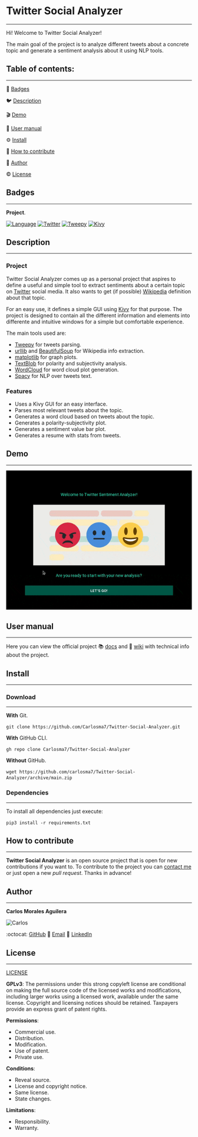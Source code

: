 
# Twitter Social Analyzer
---

Hi! Welcome to Twitter Social Analyzer!

The main goal of the project is to analyze different tweets about a concrete topic and generate a sentiment analysis about it using NLP tools.

## Table of contents:
---

:medal_sports: [Badges](#badges)

:bird: [Description](#description)

:clapper: [Demo](#demo)

:notebook_with_decorative_cover: [User manual](#user-manual)

:gear: [Install](#install)

:couple: [How to contribute](#how-to-contribute)

:man: [Author](#author)

:copyright: [License](#license)

## Badges
---
**Project**.

[![Language](https://img.shields.io/badge/Language-Python-red.svg)](https://www.python.org/)  [![Twitter](https://img.shields.io/badge/API-Twitter-cyan.svg)](https://twitter.com) [![Tweepy](https://img.shields.io/badge/Framework-Tweepy-cyan.svg)](https://www.tweepy.org/) [![Kivy](https://img.shields.io/badge/GUI-Kivy-black.svg)](https://kivy.org/#home) 

## Description
---

### Project

Twitter Social Analyzer comes up as a personal project that aspires to define a useful and simple tool to extract sentiments about a certain topic on [Twitter](https://twitter.com) social media. It also wants to get (if possible) [Wikipedia](https://es.wikipedia.org) definition about that topic.

For an easy use, it defines a simple GUI using [Kivy](https://kivy.org/#home) for that purpose. The project is designed to contain all the different information and elements into differente and intuitive windows for a simple but comfortable experience.

The main tools used are:
- [Tweepy](https://www.tweepy.org/) for tweets parsing.
- [urllib](https://docs.python.org/3/library/urllib.html) and [BeautifulSoup](https://www.crummy.com/software/BeautifulSoup/bs4/doc/) for Wikipedia info extraction.
- [matplotlib](https://matplotlib.org/) for graph plots.
- [TextBlob](https://textblob.readthedocs.io/en/dev/) for polarity and subjectivity analysis.
- [WordCloud](https://pypi.org/project/wordcloud/) for word cloud plot generation.
- [Spacy](https://spacy.io/) for NLP over tweets text.

### Features

-   Uses a Kivy GUI for an easy interface.
-   Parses most relevant tweets about the topic.
-   Generates a word cloud based on tweets about the topic.
-   Generates a polarity-subjectivity plot.
-   Generates a sentiment value bar plot.
-   Generates a resume with stats from tweets.

## Demo
---

<p align="center"><img src="https://raw.githubusercontent.com/Carlosma7/Twitter-Social-Analyzer/master/img/twitter.gif"/></p>

## User manual
---

Here you can view the official project :books: [docs](https://carlosma7.github.io/Twitter-Social-Analyzer/doc/home) and :notebook_with_decorative_cover: [wiki](https://github.com/Carlosma7/Twitter-Social-Analyzer/wiki) with technical info about the project.
 	
## Install
---

### Download
---

**With** Git.

```shell
git clone https://github.com/Carlosma7/Twitter-Social-Analyzer.git
```

**With** GitHub CLI.

```shell
gh repo clone Carlosma7/Twitter-Social-Analyzer
```

**Without** GitHub.

```shell
wget https://github.com/carlosma7/Twitter-Social-Analyzer/archive/main.zip
```

### Dependencies
---

To install all dependencies just execute:

```shell
pip3 install -r requirements.txt
```

## How to contribute
---
**Twitter Social Analyzer** is an open source project that is open for new contributions if you want to. To contribute to the project you can [contact me](#author) or just open a new *pull request*. Thanks in advance!

## Author
---

**Carlos Morales Aguilera**

![Carlos](https://avatars.githubusercontent.com/u/14914668?v=4)

:octocat: [GitHub](https://github.com/Carlosma7)
:email: [Email](carlos7ma@gmail.com)
:busts_in_silhouette: [LinkedIn](https://www.linkedin.com/in/carlos-morales-aguilera/)

## License 
---
[LICENSE](https://github.com/Carlosma7/Twitter-Social-Analyzer/blob/main/LICENSE)

**GPLv3**: The permissions under this strong copyleft license are conditional on making the full source code of the licensed works and modifications, including larger works using a licensed work, available under the same license. Copyright and licensing notices should be retained. Taxpayers provide an express grant of patent rights.

**Permissions**:

* Commercial use.
* Distribution.
* Modification.
* Use of patent.
* Private use.

**Conditions**:

* Reveal source.
* License and copyright notice.
* Same license.
* State changes.

**Limitations**:

* Responsibility.
* Warranty.
